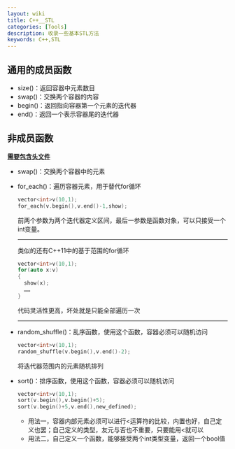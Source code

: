 ```yaml
---
layout: wiki
title: C++__STL
categories: [Tools]
description: 收录一些基本STL方法
keywords: C++,STL
---
```


## 通用的成员函数

- size()：返回容器中元素数目
- swap()：交换两个容器的内容
- begin()：返回指向容器第一个元素的迭代器
- end()：返回一个表示容器尾的迭代器

## 非成员函数

<u>**需要包含头文件<algorithm>**</u>

- swap()：交换两个容器中的元素

- for_each()：遍历容器元素，用于替代for循环

  ```c++
  vector<int>v(10,1);
  for_each(v.begin(),v.end()-1,show);
  ```

  前两个参数为两个迭代器定义区间，最后一参数是函数对象，可以只接受一个int变量。

  

  ------

  类似的还有C++11中的基于范围的for循环

  ```c++
  vector<int>v(10,1);
  for(auto x:v)	
  {
  	show(x);
  	……
  }
  ```

  代码灵活性更高，坏处就是只能全部遍历一次

  ------

  

- random_shuffle()：乱序函数，使用这个函数，容器必须可以随机访问

  ```c++
  vector<int>v(10,1);
  random_shuffle(v.begin(),v.end()-2);
  ```

  将迭代器范围内的元素随机排列

- sort()：排序函数，使用这个函数，容器必须可以随机访问

  ```c++
  vector<int>v(10,1);
  sort(v.begin(),v.begin()+5);
  sort(v.begin()+5,v.end(),new_defined);
  ```

  - 用法一，容器内部元素必须可以进行<运算符的比较，内置也好，自己定义也罢；自己定义的类型，友元与否也不重要，只要能用<就可以
  - 用法二，自己定义一个函数，能够接受两个int类型变量，返回一个bool值